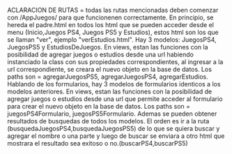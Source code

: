 ACLARACION DE RUTAS = todas las rutas mencionadas deben comenzar con /AppJuegos/ para que funcionenen correctamente. 
En principio, se hereda el padre.html en todos los html que se pueden acceder desde el menu (Inicio,Juegos PS4, Juegos PS5 y Estudios), estos html son los que se llaman "ver", ejemplo "verEstudios.html". 
Hay 3 modelos: JuegosPS4, JuegosPS5 y EstudiosDeJuegos. 
En views, estan las funciones con la posibilidad de agregar juegos o estudios desde una url habiendo instanciado la class con sus propiedades correspondientes, al ingresar a la url correspondiente, se creara el nuevo objeto en la base de datos. 
Los paths son = agregarJuegosPS5, agregarJuegosPS4, agregarEstudios. 
Hablando de los formularios, hay 3 modelos de formularios identicos a los modelos anteriores. 
En views, estan las funciones con la posibilidad de agregar juegos o estudios desde una url que permite acceder al formulario para crear el nuevo objeto en la base de datos.
Los paths son = juegosPS4Formulario, juegosPS5Formulario. 
Ademas se pueden obtener resultados de busquedas de todos los modelos.
El orden es ir a la ruta (busquedaJuegosPS4,busquedaJuegosPS5) de lo que se quiera buscar y agregar el nombre o una parte y luego de buscar se enviara a otro html que mostrara el resultado sea exitoso o no.(buscarPS4,buscarPS5)
